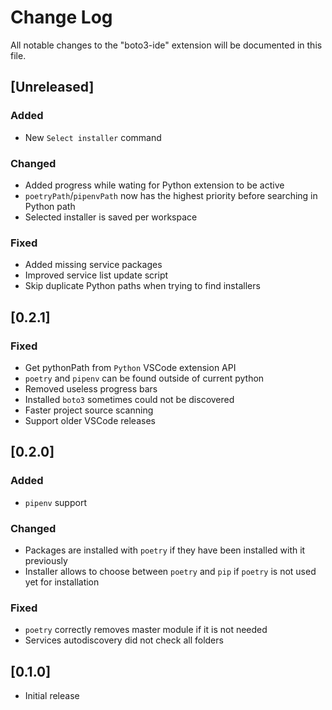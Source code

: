 # Change Log

All notable changes to the "boto3-ide" extension will be documented in this file.

## [Unreleased]
### Added
- New `Select installer` command

### Changed
- Added progress while wating for Python extension to be active
- `poetryPath`/`pipenvPath` now has the highest priority before searching in Python path
- Selected installer is saved per workspace
 
### Fixed
- Added missing service packages
- Improved service list update script
- Skip duplicate Python paths when trying to find installers

## [0.2.1]
### Fixed
- Get pythonPath from `Python` VSCode extension API
- `poetry` and `pipenv` can be found outside of current python
- Removed useless progress bars
- Installed `boto3` sometimes could not be discovered
- Faster project source scanning
- Support older VSCode releases

## [0.2.0]
### Added
- `pipenv` support

### Changed
- Packages are installed with `poetry` if they have been installed with it previously
- Installer allows to choose between `poetry` and `pip` if `poetry` is not used yet for installation

### Fixed
- `poetry` correctly removes master module if it is not needed
- Services autodiscovery did not check all folders

## [0.1.0]

- Initial release